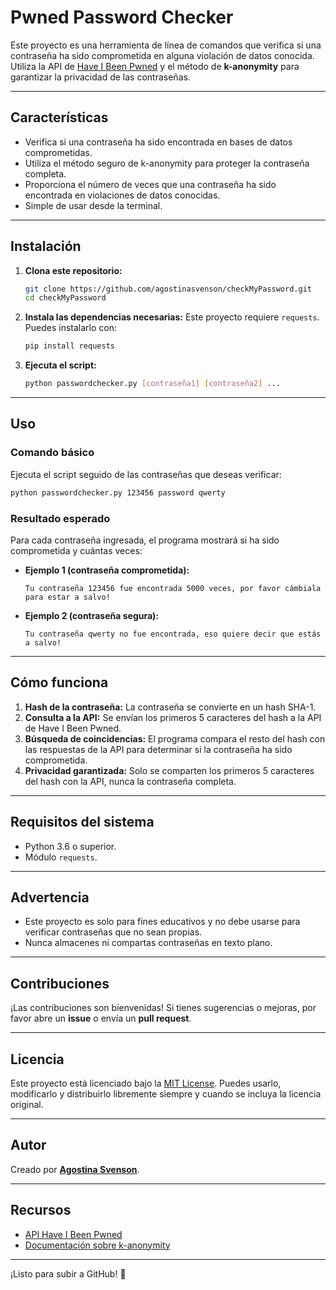 
# Pwned Password Checker

Este proyecto es una herramienta de línea de comandos que verifica si una contraseña ha sido comprometida en alguna violación de datos conocida. Utiliza la API de [Have I Been Pwned](https://haveibeenpwned.com/) y el método de **k-anonymity** para garantizar la privacidad de las contraseñas.

---

## Características

- Verifica si una contraseña ha sido encontrada en bases de datos comprometidas.
- Utiliza el método seguro de k-anonymity para proteger la contraseña completa.
- Proporciona el número de veces que una contraseña ha sido encontrada en violaciones de datos conocidas.
- Simple de usar desde la terminal.

---

## Instalación

1. **Clona este repositorio:**
   ```bash
   git clone https://github.com/agostinasvenson/checkMyPassword.git
   cd checkMyPassword
   ```

2. **Instala las dependencias necesarias:**
   Este proyecto requiere `requests`. Puedes instalarlo con:
   ```bash
   pip install requests
   ```

3. **Ejecuta el script:**
   ```bash
   python passwordchecker.py [contraseña1] [contraseña2] ...
   ```

---

## Uso

### Comando básico
Ejecuta el script seguido de las contraseñas que deseas verificar:
```bash
python passwordchecker.py 123456 password qwerty
```

### Resultado esperado
Para cada contraseña ingresada, el programa mostrará si ha sido comprometida y cuántas veces:
- **Ejemplo 1 (contraseña comprometida):**
  ```
  Tu contraseña 123456 fue encontrada 5000 veces, por favor cámbiala para estar a salvo!
  ```
- **Ejemplo 2 (contraseña segura):**
  ```
  Tu contraseña qwerty no fue encontrada, eso quiere decir que estás a salvo!
  ```

---

## Cómo funciona

1. **Hash de la contraseña:** La contraseña se convierte en un hash SHA-1.
2. **Consulta a la API:** Se envían los primeros 5 caracteres del hash a la API de Have I Been Pwned.
3. **Búsqueda de coincidencias:** El programa compara el resto del hash con las respuestas de la API para determinar si la contraseña ha sido comprometida.
4. **Privacidad garantizada:** Solo se comparten los primeros 5 caracteres del hash con la API, nunca la contraseña completa.

---

## Requisitos del sistema

- Python 3.6 o superior.
- Módulo `requests`.

---

## Advertencia

- Este proyecto es solo para fines educativos y no debe usarse para verificar contraseñas que no sean propias.
- Nunca almacenes ni compartas contraseñas en texto plano.

---

## Contribuciones

¡Las contribuciones son bienvenidas! Si tienes sugerencias o mejoras, por favor abre un **issue** o envía un **pull request**.

---

## Licencia

Este proyecto está licenciado bajo la [MIT License](LICENSE). Puedes usarlo, modificarlo y distribuirlo libremente siempre y cuando se incluya la licencia original.

---

## Autor

Creado por **[Agostina Svenson](https://github.com/agostinasvenson)**.

---

## Recursos

- [API Have I Been Pwned](https://haveibeenpwned.com/API/v3)
- [Documentación sobre k-anonymity](https://en.wikipedia.org/wiki/K-anonymity)

---

¡Listo para subir a GitHub! 🎉
